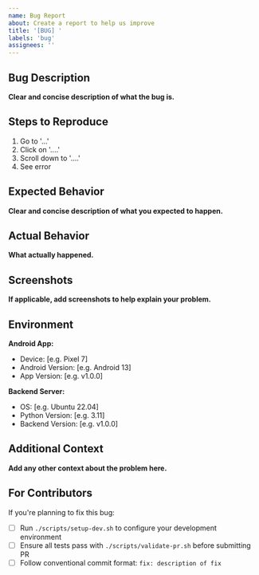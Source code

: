 ```yaml
---
name: Bug Report
about: Create a report to help us improve
title: '[BUG] '
labels: 'bug'
assignees: ''
---
```


## Bug Description
**Clear and concise description of what the bug is.**

## Steps to Reproduce
1. Go to '...'
2. Click on '....'
3. Scroll down to '....'
4. See error

## Expected Behavior
**Clear and concise description of what you expected to happen.**

## Actual Behavior
**What actually happened.**

## Screenshots
**If applicable, add screenshots to help explain your problem.**

## Environment
**Android App:**
- Device: [e.g. Pixel 7]
- Android Version: [e.g. Android 13]
- App Version: [e.g. v1.0.0]

**Backend Server:**
- OS: [e.g. Ubuntu 22.04]
- Python Version: [e.g. 3.11]
- Backend Version: [e.g. v1.0.0]

## Additional Context
**Add any other context about the problem here.**

## For Contributors
If you're planning to fix this bug:
- [ ] Run `./scripts/setup-dev.sh` to configure your development environment
- [ ] Ensure all tests pass with `./scripts/validate-pr.sh` before submitting PR
- [ ] Follow conventional commit format: `fix: description of fix`
